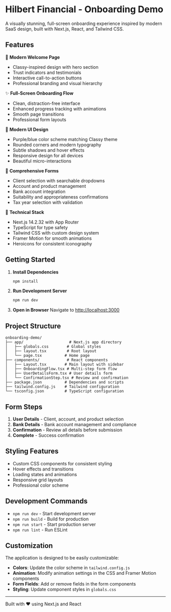 # Hilbert Financial - Onboarding Demo

A visually stunning, full-screen onboarding experience inspired by modern SaaS design, built with Next.js, React, and Tailwind CSS.

## Features

🚀 **Modern Welcome Page**
- Classy-inspired design with hero section
- Trust indicators and testimonials
- Interactive call-to-action buttons
- Professional branding and visual hierarchy

✨ **Full-Screen Onboarding Flow**
- Clean, distraction-free interface
- Enhanced progress tracking with animations
- Smooth page transitions
- Professional form layouts

🎨 **Modern UI Design**
- Purple/blue color scheme matching Classy theme
- Rounded corners and modern typography
- Subtle shadows and hover effects
- Responsive design for all devices
- Beautiful micro-interactions

📝 **Comprehensive Forms**
- Client selection with searchable dropdowns
- Account and product management
- Bank account integration
- Suitability and appropriateness confirmations
- Tax year selection with validation

🔧 **Technical Stack**
- Next.js 14.2.32 with App Router
- TypeScript for type safety
- Tailwind CSS with custom design system
- Framer Motion for smooth animations
- Heroicons for consistent iconography

## Getting Started

1. **Install Dependencies**
   ```bash
   npm install
   ```

2. **Run Development Server**
   ```bash
   npm run dev
   ```

3. **Open in Browser**
   Navigate to [http://localhost:3000](http://localhost:3000)

## Project Structure

```
onboarding-demo/
├── app/                    # Next.js app directory
│   ├── globals.css        # Global styles
│   ├── layout.tsx         # Root layout
│   └── page.tsx          # Home page
├── components/            # React components
│   ├── Layout.tsx        # Main layout with sidebar
│   ├── OnboardingFlow.tsx # Multi-step form flow
│   ├── UserDetailsForm.tsx # User details form
│   └── ConfirmationStep.tsx # Review and confirmation
├── package.json          # Dependencies and scripts
├── tailwind.config.js    # Tailwind configuration
└── tsconfig.json         # TypeScript configuration
```

## Form Steps

1. **User Details** - Client, account, and product selection
2. **Bank Details** - Bank account management and compliance
3. **Confirmation** - Review all details before submission
4. **Complete** - Success confirmation

## Styling Features

- Custom CSS components for consistent styling
- Hover effects and transitions
- Loading states and animations
- Responsive grid layouts
- Professional color scheme

## Development Commands

- `npm run dev` - Start development server
- `npm run build` - Build for production
- `npm run start` - Start production server
- `npm run lint` - Run ESLint

## Customization

The application is designed to be easily customizable:

- **Colors**: Update the color scheme in `tailwind.config.js`
- **Animation**: Modify animation settings in the CSS and Framer Motion components
- **Form Fields**: Add or remove fields in the form components
- **Styling**: Update component styles in `globals.css`

---

Built with ❤️ using Next.js and React
